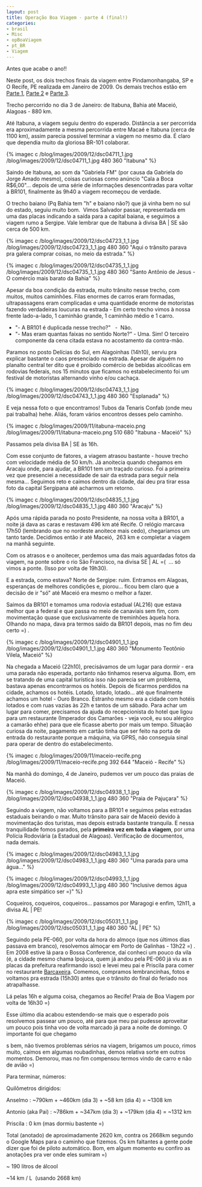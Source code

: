 ```yaml
---
layout: post
title: Operação Boa Viagem - parte 4 (final!)
categories:
- brasil
- Misc
- opBoaViagem
- pt_BR
- Viagem
---
```

Antes que acabe o ano!!

Neste post, os dois trechos finais da viagem entre Pindamonhangaba, SP e O Recife, PE realizada em Janeiro de 2009. Os demais trechos estão em [Parte 1](http://www.anselmolsm.org/blog/operacao-boa-viagem-parte-1/), [Parte 2](http://www.anselmolsm.org/blog/operacao-boa-viagem-parte-2/) e [Parte 3](http://www.anselmolsm.org/blog/operacao-boa-viagem-parte-3/).

Trecho percorrido no dia 3 de Janeiro: de Itabuna, Bahia até Maceió, Alagoas - 880 km.

Até Itabuna, a viagem seguiu dentro do esperado. Distância a ser percorrida era aproximadamente a mesma percorrida entre Macaé e Itabuna (cerca de 1100 km), assim parecia possível terminar a viagem no mesmo dia. É claro que dependia muito da gloriosa BR-101 colaborar.

{% imagec c /blog/images/2009/12/dsc04711_1.jpg /blog/images/2009/12/dsc04711_1.jpg 480 360 "Itabuna" %}

Saindo de Itabuna, ao som da "Gabriela FM" (por causa da Gabriela do Jorge Amado mesmo), coisas curiosas como anúncio "Cala a Boca R$6,00"... depois de uma série de informações desencontradas para voltar à BR101, finalmente às 9h40 a viagem recomeçou de verdade.

O trecho baiano (Pq Bahia tem "h" e baiano não?) que já vinha bem no sul do estado, seguiu muito bom.  Vimos Salvador passar, representada em uma das placas indicando a saída para a capital baiana, e seguimos a viagem rumo a Sergipe. Vale lembrar que de Itabuna à divisa BA | SE são cerca de 500 km.

{% imagec c /blog/images/2009/12/dsc04723_1_1.jpg /blog/images/2009/12/dsc04723_1_1.jpg 480 360 "Aqui o trânsito parava pra galera comprar coisas, no meio da estrada." %}

{% imagec c /blog/images/2009/12/dsc04735_1_1.jpg /blog/images/2009/12/dsc04735_1_1.jpg 480 360 "Santo Antônio de Jesus - O comércio mais barato da Bahia" %}

Apesar da boa condição da estrada, muito trânsito nesse trecho, com muitos, muitos caminhões. Filas enormes de carros eram formadas, ultrapassagens eram complicadas e uma quantidade enorme de motoristas fazendo verdadeiras loucuras na estrada - Em certo trecho vimos à nossa frente lado-a-lado, 1 caminhão grande, 1 caminhão médio e 1 carro.

  * "- A BR101 é duplicada nesse trecho?"   -  Não.
  * "- Mas eram quantas faixas no sentido Norte?" - Uma. Sim! O terceiro componente da cena citada estava no acostamento da contra-mão.

Paramos no posto Delícias do Sul, em Alagoinhas (14h10), serviu pra explicar bastante o caos presenciado na estrada. Apesar de alguém no planalto central ter dito que é proibido comércio de bebidas alcoólicas em rodovias federais, nos 15 minutos que ficamos no estabelecimento foi um festival de motoristas alternando vinho e/ou cachaça.

{% imagec c /blog/images/2009/12/dsc04743_1_1.jpg /blog/images/2009/12/dsc04743_1_1.jpg 480 360 "Esplanada" %}

E veja nessa foto o que encontramos! Tubos da Tenaris Confab (onde meu pai trabalha) hehe. Aliás, foram vários encontros desses pelo caminho.

{% imagec c /blog/images/2009/11/itabuna-maceio.png /blog/images/2009/11/itabuna-maceio.png 510 680 "Itabuna - Maceió" %}

Passamos pela divisa BA | SE às 16h.

Com esse conjunto de fatores, a viagem atrasou bastante - houve trecho com velocidade média de 50 km/h. Já anoitecia quando chegamos em Aracaju onde, para ajudar, a BR101 tem um traçado curioso. Foi a primeira vez que presenciei a necessidade de sair da estrada para seguir nela mesma... Seguimos reto e caimos dentro da cidade, daí deu pra tirar essa foto da capital Sergipana até acharmos um retorno.

{% imagec c /blog/images/2009/12/dsc04835_1_1.jpg /blog/images/2009/12/dsc04835_1_1.jpg 480 360 "Aracaju" %}

Após uma rápida parada no posto Presidente, na nossa volta à BR101, a noite já dava as caras e restavam 496 km até Recife. O relógio marcava 17h50 (lembrando que no nordeste anoitece mais cedo), chegaríamos um tanto tarde. Decidimos então ir até Maceió,  263 km e completar a viagem na manhã seguinte.

Com os atrasos e o anoitecer, perdemos uma das mais aguardadas fotos da viagem, na ponte sobre o rio São Francisco, na divisa SE | AL =(  ... só vimos a ponte. (Isso por volta de 19h30).

E a estrada, como estava? Norte de Sergipe: ruim. Entramos em Alagoas, esperanças de melhores condições e, piorou... ficou bem claro que a decisão de ir "só" até Maceió era mesmo o melhor a fazer.

Saímos da BR101 e tomamos uma rodovia estadual (AL216) que estava melhor que a federal e que passa no meio de canaviais sem fim, com movimentação quase que exclusivamente de treminhões àquela hora. Olhando no mapa, dava pra termos saido da BR101 depois, mas no fim deu certo =) .

{% imagec c /blog/images/2009/12/dsc04901_1_1.jpg /blog/images/2009/12/dsc04901_1_1.jpg 480 360 "Monumento Teotônio Vilela, Maceió" %}

Na chegada a Maceió (22h10), precisávamos de um lugar para dormir - era uma parada não esperada, portanto não tinhamos reserva alguma. Bom, em se tratando de uma capital turística isso não parecia ser um problema, bastava apenas encontrarmos os hotéis. Depois de ficarmos perdidos na cidade, achamos os hotéis. Lotado, lotado, lotado... até que finalmente achamos um hotel - Ouro Branco. Estranho mesmo era a cidade com hotéis lotados e com ruas vazias às 22h e tantos de um sábado. Para achar um lugar para comer, precisamos da ajuda do recepcionista do hotel que ligou para um restaurante (Imperador dos Camarões - veja você, eu sou alérgico a camarão ehhe) para que ele ficasse aberto por mais um tempo. Situação curiosa da noite, pagamento em cartão tinha que ser feito na porta de entrada do restaurante porque a máquina, via GPRS, não conseguia sinal para operar de dentro do estabelecimento.

{% imagec c /blog/images/2009/11/maceio-recife.png /blog/images/2009/11/maceio-recife.png 392 644 "Maceió - Recife" %}

Na manhã do domingo, 4 de Janeiro, pudemos ver um pouco das praias de Maceió.

{% imagec c /blog/images/2009/12/dsc04938_1_1.jpg /blog/images/2009/12/dsc04938_1_1.jpg 480 360 "Praia de Pajuçara" %}

Seguindo a viagem, não voltamos para a BR101 e seguimos pelas estradas estaduais beirando o mar. Muito trânsito para sair de Maceió devido à movimentação dos turistas, mas depois estrada bastante tranquila. E nessa tranquilidade fomos parados, pela **primeira vez em toda a viagem**, por uma Polícia Rodoviária (a Estadual de Alagoas). Verificação de documentos, nada demais.

{% imagec c /blog/images/2009/12/dsc04983_1_1.jpg /blog/images/2009/12/dsc04983_1_1.jpg 480 360 "Uma parada para uma água..." %}

{% imagec c /blog/images/2009/12/dsc04993_1_1.jpg /blog/images/2009/12/dsc04993_1_1.jpg 480 360 "Inclusive demos água apra este simpático ser =)" %}

Coqueiros, coqueiros, coqueiros... passamos por Maragogi e enfim, 12h11, a divisa AL | PE!

{% imagec c /blog/images/2009/12/dsc05031_1_1.jpg /blog/images/2009/12/dsc05031_1_1.jpg 480 360 "AL | PE" %}

Seguindo pela PE-060, por volta da hora do almoço (que nos últimos dias passava em branco), resolvemos almoçar em Porto de Galinhas - 13h22 =) . Em 2008 estive lá para o Bossa Conference, daí conheci um pouco da vila (é, a cidade mesmo chama Ipojuca, quem já andou pela PE-060 já viu as n placas da prefeitura reafirmando isso) e levei meu pai e Priscila para comer no restaurante [Barcaxeira](http://www.barcaxeira.com.br/). Comemos, compramos lembrancinhas, fotos e voltamos pra estrada (15h30) antes que o trânsito do final do feriado nos atrapalhasse.

Lá pelas 16h e alguma coisa, chegamos ao Recife! Praia de Boa Viagem por volta de 16h30 =)

Esse último dia acabou estendendo-se mais que o esperado pois resolvemos passear um pouco, até para que meu pai pudesse aproveitar um pouco pois tinha voo de volta marcado já para a noite de domingo. O importante foi que chegamo

s bem, não tivemos problemas sérios na viagem, brigamos um pouco, rimos muito, caímos em algumas roubadinhas, demos relativa sorte em outros momentos. Demorou, mas no fim compensou termos vindo de carro e não de avião =)

Para terminar, números:

Quilômetros dirigidos:

Anselmo : ~790km + ~460km (dia 3) + ~58 km (dia 4) = ~1308 km

Antonio (aka Pai) : ~786km + ~347km (dia 3) + ~179km (dia 4) = ~1312 km

Priscila : 0 km (mas dormiu bastente =)

Total (anotado) de aproximadamente 2620 km, contra os 2668km segundo o Google Maps para o caminho que fizemos. Os km faltantes a gente pode dizer que foi de piloto automático. Bom, em algum momento eu confiro as anotações pra ver onde eles sumiram =)

~ 190 litros de álcool

~14 km / L  (usando 2668 km)
